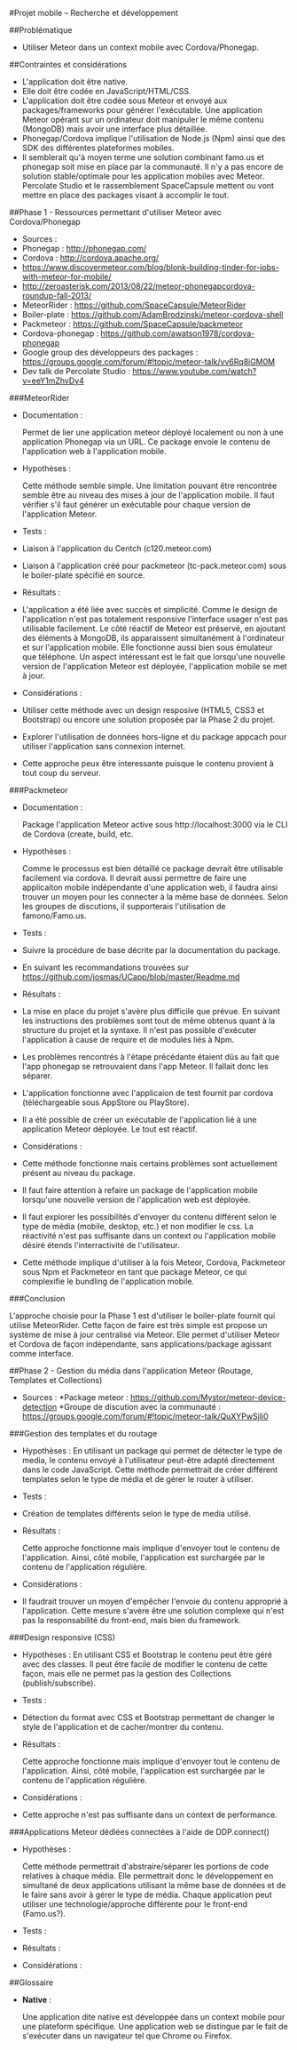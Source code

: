 #Projet mobile – Recherche et développement

##Problématique

* Utiliser Meteor dans un context mobile avec Cordova/Phonegap.

##Contraintes et considérations

* L'application doit être native.
* Elle doit être codée en JavaScript/HTML/CSS.
* L'application doit être codée sous Meteor et envoyé aux packages/frameworks pour générer l'exécutable. Une application Meteor opérant sur un ordinateur doit manipuler le même contenu (MongoDB) mais avoir une interface plus détaillée.
* Phonegap/Cordova implique l'utilisation de Node.js (Npm) ainsi que des SDK des différentes plateformes mobiles.
* Il semblerait qu'à moyen terme une solution combinant famo.us et phonegap soit mise en place par la communauté. Il n'y a pas encore de solution stable/optimale pour les application mobiles avec Meteor. Percolate Studio et le rassemblement SpaceCapsule mettent ou vont mettre en place des packages visant à accomplir le tout.

##Phase 1 - Ressources permettant d'utiliser Meteor avec Cordova/Phonegap

* Sources : 
 * Phonegap : http://phonegap.com/
 * Cordova : http://cordova.apache.org/
 * https://www.discovermeteor.com/blog/blonk-building-tinder-for-jobs-with-meteor-for-mobile/
 * http://zeroasterisk.com/2013/08/22/meteor-phonegapcordova-roundup-fall-2013/
 * MeteorRider : https://github.com/SpaceCapsule/MeteorRider
  * Boiler-plate : https://github.com/AdamBrodzinski/meteor-cordova-shell
 * Packmeteor : https://github.com/SpaceCapsule/packmeteor
 * Cordova-phonegap : https://github.com/awatson1978/cordova-phonegap
 * Google group des développeurs des packages : https://groups.google.com/forum/#!topic/meteor-talk/vv6Rq8iGM0M
 * Dev talk de Percolate Studio : https://www.youtube.com/watch?v=eeY1mZhvDy4
 
###MeteorRider 
* Documentation :

   Permet de lier une application meteor déployé localement ou non à une application Phonegap via un URL. Ce package envoie le contenu de l'application web à l'application mobile.

* Hypothèses :

   Cette méthode semble simple. Une limitation pouvant être rencontrée semble être au niveau des mises à jour de l'application mobile. Il faut vérifier s'il faut générer un exécutable pour chaque version de l'application Meteor.

* Tests :
 * Liaison à l'application du Centch (c120.meteor.com)
 * Liaison à l'application créé pour packmeteor (tc-pack.meteor.com) sous le boiler-plate spécifié en source.

* Résultats :
 * L'application a été liée avec succès et simplicité. Comme le design de l'application n'est pas totalement responsive l'interface usager n'est pas utilisable facilement. Le côté réactif de Meteor est préservé, en ajoutant des éléments à MongoDB, ils apparaissent simultanément à l'ordinateur et sur l'application mobile. Elle fonctionne aussi bien sous émulateur que téléphone. Un aspect intéressant est le fait que lorsqu'une nouvelle version de l'application Meteor est déployée, l'application mobile se met à jour. 

* Considérations :
 * Utiliser cette méthode avec un design resposive (HTML5, CSS3 et Bootstrap) ou encore une solution proposée par la Phase 2 du projet.
 * Explorer l'utilisation de données hors-ligne et du package appcach pour utiliser l'application sans connexion internet.
 * Cette approche peux être interessante puisque le contenu provient à tout coup du serveur.

###Packmeteor
* Documentation : 

   Package l'application Meteor active sous http://localhost:3000 via le CLI de Cordova (create, build, etc.
   
* Hypothèses : 

   Comme le processus est bien détaillé ce package devrait être utilisable facilement via cordova. Il devrait aussi permettre de faire une applicaiton mobile indépendante d'une application web, il faudra ainsi trouver un moyen pour les connecter à la même base de données. Selon les groupes de discutions, il supporterais l'utilisation de famono/Famo.us.

* Tests :
 * Suivre la procédure de base décrite par la documentation du package. 
 * En suivant les recommandations trouvées sur https://github.com/josmas/UCapp/blob/master/Readme.md

* Résultats :
 * La mise en place du projet s'avère plus difficile que prévue. En suivant les instructions des problèmes sont tout de même obtenus quant à la structure du projet et la syntaxe. Il n'est pas possible d'exécuter l'application à cause de require et de modules liés à Npm. 
 * Les problèmes rencontrés à l'étape précédante étaient dûs au fait que l'app phonegap se retrouvaient dans l'app Meteor. Il fallait donc les séparer.
 * L'application fonctionne avec l'applicaion de test fournit par cordova (téléchargeable sous AppStore ou PlayStore).
 * Il a été possible de créer un exécutable de l'application lié à une application Meteor déployée. Le tout est réactif.

* Considérations :
 * Cette méthode fonctionne mais certains problèmes sont actuellement présent au niveau du package.
 * Il faut faire attention à refaire un package de l'application mobile lorsqu'une nouvelle version de l'application web est déployée.
 * Il faut explorer les possibilités d'envoyer du contenu différent selon le type de média (mobile, desktop, etc.) et non modifier le css. La réactivité n'est pas suffisante dans un context ou l'application mobile désiré étends l'interractivité de l'utilisateur.
 * Cette méthode implique d'utiliser à la fois Meteor, Cordova, Packmeteor sous Npm et Packmeteor en tant que package Meteor, ce qui complexifie le bundling de l'application mobile.

###Conclusion 

   L'approche choisie pour la Phase 1 est d'utiliser le boiler-plate fournit qui utilise MeteorRider. Cette façon de faire est très simple est propose un système de mise à jour centralisé via Meteor. Elle permet d'utiliser Meteor et Cordova de façon indépendante, sans applications/package agissant comme interface.

##Phase 2 - Gestion du média dans l'application Meteor (Routage, Templates et Collections)

* Sources : 
 *Package meteor : https://github.com/Mystor/meteor-device-detection
 *Groupe de discution avec la communauté : https://groups.google.com/forum/#!topic/meteor-talk/QuXYPwSjli0


###Gestion des templates et du routage
* Hypothèses :
   En utilisant un package qui permet de détecter le type de media, le contenu envoyé à l'utilisateur peut-être adapté directement dans le code JavaScript. Cette méthode permettrait de créer différent templates selon le type de média et de gérer le router à utiliser.
* Tests : 
 * Création de templates différents selon le type de media utilisé.

* Résultats :
  
  Cette approche fonctionne mais implique d'envoyer tout le contenu de l'application. Ainsi, côté mobile, l'application est surchargée par le contenu de l'application régulière.

* Considérations :
 * Il faudrait trouver un moyen d'empêcher l'envoie du contenu approprié à l'application. Cette mesure s'avère être une solution complexe qui n'est pas la responsabilité du front-end, mais bien du framework.

###Design responsive (CSS)
* Hypothèses :
   En utilisant CSS et Bootstrap le contenu peut être géré avec des classes. Il peut être facile de modifier le contenu de cette façon, mais elle ne permet pas la gestion des Collections (publish/subscribe).
* Tests : 
 * Détection du format avec CSS et Bootstrap permettant de changer le style de l'application et de cacher/montrer du contenu.
* Résultats : 

  Cette approche fonctionne mais implique d'envoyer tout le contenu de l'application. Ainsi, côté mobile, l'application est surchargée par le contenu de l'application régulière.

* Considérations :
 * Cette approche n'est pas suffisante dans un context de performance.

###Applications Meteor dédiées connectées à l'aide de DDP.connect()
* Hypothèses :

  Cette méthode permettrait d'abstraire/séparer les portions de code relatives à chaque média. Elle permettrait donc le développement en simultané de deux applications utilisant la même base de données et de le faire sans avoir à gérer le type de média. Chaque application peut utiliser une technologie/approche différente pour le front-end (Famo.us?). 

* Tests : 

* Résultats : 

* Considérations :
 
##Glossaire

* **Native** :

   Une application dite native est développée dans un context mobile pour une plateform spécifique. Une application web se distingue par le fait de s'exécuter dans un navigateur tel que Chrome ou Firefox.
